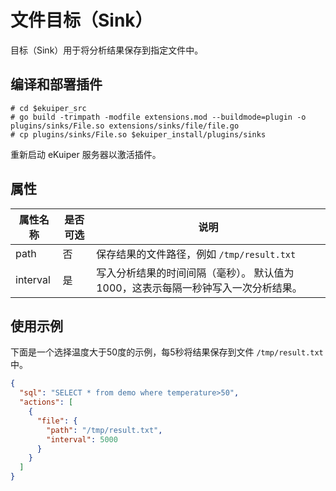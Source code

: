 # 文件目标（Sink）

目标（Sink）用于将分析结果保存到指定文件中。

## 编译和部署插件

```shell
# cd $ekuiper_src
# go build -trimpath -modfile extensions.mod --buildmode=plugin -o plugins/sinks/File.so extensions/sinks/file/file.go
# cp plugins/sinks/File.so $ekuiper_install/plugins/sinks
```

重新启动 eKuiper 服务器以激活插件。

## 属性

| 属性名称 | 是否可选 | 说明                                                         |
| -------- | -------- | ------------------------------------------------------------ |
| path     | 否       | 保存结果的文件路径，例如  `/tmp/result.txt`                  |
| interval | 是       | 写入分析结果的时间间隔（毫秒）。 默认值为1000，这表示每隔一秒钟写入一次分析结果。 |

## 使用示例

下面是一个选择温度大于50度的示例，每5秒将结果保存到文件 `/tmp/result.txt`  中。

```json
{
  "sql": "SELECT * from demo where temperature>50",
  "actions": [
    {
      "file": {
        "path": "/tmp/result.txt",
        "interval": 5000
      }
    }
  ]
}
```

